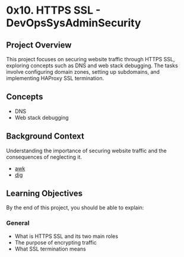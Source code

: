 # 0x10. HTTPS SSL - DevOpsSysAdminSecurity

## Project Overview

This project focuses on securing website traffic through HTTPS SSL, exploring concepts such as DNS and web stack debugging. The tasks involve configuring domain zones, setting up subdomains, and implementing HAProxy SSL termination.

## Concepts

- DNS
- Web stack debugging

## Background Context

Understanding the importance of securing website traffic and the consequences of neglecting it.


- [awk](https://linux.die.net/man/1/awk)
- [dig](https://linux.die.net/man/1/dig)

## Learning Objectives

By the end of this project, you should be able to explain:

### General

- What is HTTPS SSL and its two main roles
- The purpose of encrypting traffic
- What SSL termination means
